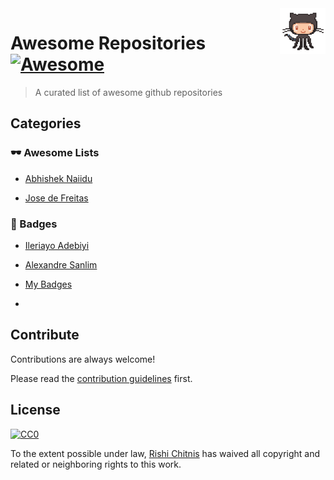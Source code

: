<img src="monodance.gif" align="right" width="73" />

# Awesome Repositories [![Awesome](https://cdn.rawgit.com/sindresorhus/awesome/d7305f38d29fed78fa85652e3a63e154dd8e8829/media/badge.svg)](https://github.com/sindresorhus/awesome#repositories)
> A curated list of awesome github repositories

## Categories

### 🕶 Awesome Lists

- [Abhishek Naiidu](https://github.com/abhisheknaiidu/awesome-github-profile-readme)

- [Jose de Freitas](https://github.com/JoseDeFreitas/awesome-youtubers)

### 📛 Badges

- [Ileriayo Adebiyi](https://github.com/Ileriayo/markdown-badges)
- [Alexandre Sanlim](https://github.com/alexandresanlim/Badges4-README.md-Profile)
- [My Badges](https://github.com/my-badges/my-badges)

- 

## Contribute 

Contributions are always welcome!

Please read the [contribution guidelines](CONTRIBUTING.md) first.

## License

[![CC0](https://licensebuttons.net/p/zero/1.0/88x31.png)](https://creativecommons.org/publicdomain/zero/1.0/)

To the extent possible under law, [Rishi Chitnis](https://rishichitnis007@gmail.com) has waived all copyright and related or neighboring rights to this work.
